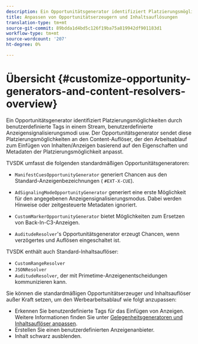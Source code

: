 ```yaml
---
description: Ein Opportunitätsgenerator identifiziert Platzierungsmöglichkeiten durch benutzerdefinierte Tags in einem Stream, benutzerdefinierte Anzeigensignalisierungsmodi usw. Der Opportunitätsgenerator sendet diese Platzierungsmöglichkeiten an den Content-Auflöser, der den Arbeitsablauf zum Einfügen von Inhalten/Anzeigen basierend auf den Eigenschaften und Metadaten der Platzierungsmöglichkeit anpasst.
title: Anpassen von Opportunitätserzeugern und Inhaltsauflösungen
translation-type: tm+mt
source-git-commit: 89bdda1d4bd5c126f19ba75a819942df901183d1
workflow-type: tm+mt
source-wordcount: '207'
ht-degree: 0%

---
```



# Übersicht {#customize-opportunity-generators-and-content-resolvers-overview}

Ein Opportunitätsgenerator identifiziert Platzierungsmöglichkeiten durch benutzerdefinierte Tags in einem Stream, benutzerdefinierte Anzeigensignalisierungsmodi usw. Der Opportunitätsgenerator sendet diese Platzierungsmöglichkeiten an den Content-Auflöser, der den Arbeitsablauf zum Einfügen von Inhalten/Anzeigen basierend auf den Eigenschaften und Metadaten der Platzierungsmöglichkeit anpasst.

TVSDK umfasst die folgenden standardmäßigen Opportunitätsgeneratoren:

* `ManifestCuesOpportunityGenerator` generiert Chancen aus den Standard-Anzeigenbezeichnungen (  `#EXT-X-CUE`).

* `AdSignalingModeOpportunityGenerator` generiert eine erste Möglichkeit für den angegebenen Anzeigensignalisierungsmodus. Dabei werden Hinweise oder zeitgesteuerte Metadaten ignoriert.
* `CustomMarkerOpportunityGenerator` bietet Möglichkeiten zum Ersetzen von Back-In-C3-Anzeigen.
* `AuditudeResolver`&#39;s Opportunitätsgenerator erzeugt Chancen, wenn verzögertes und Auflösen eingeschaltet ist.

TVSDK enthält auch Standard-Inhaltsauflöser:

* `CustomRangeResolver`
* `JSONResolver`
* `AuditudeResolver`, der mit Primetime-Anzeigenentscheidungen kommunizieren kann.

Sie können die standardmäßigen Opportunitätserzeuger und Inhaltsauflöser außer Kraft setzen, um den Werbearbeitsablauf wie folgt anzupassen:

* Erkennen Sie benutzerdefinierte Tags für das Einfügen von Anzeigen. Weitere Informationen finden Sie unter [Gelegenheitsgeneratoren und Inhaltsauflöser anpassen](../../../../tvsdk-3x-android-prog/android-3x-advertising/ad-insertion/content-resolver/android-3x-content-resolver.md).
* Erstellen Sie einen benutzerdefinierten Anzeigenanbieter.
* Inhalt schwarz ausblenden.